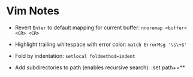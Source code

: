 # Vim Notes

* Revert `Enter` to default mapping for current buffer:
  `nnoremap <buffer> <CR> <CR>`

* Highlight trailing whitespace with error color:
  `match ErrorMsg '\s\+$'`

* Fold by indentation: `setlocal foldmethod=indent`

* Add subdirectories to path (enables recursive search):
  :set path+=**
